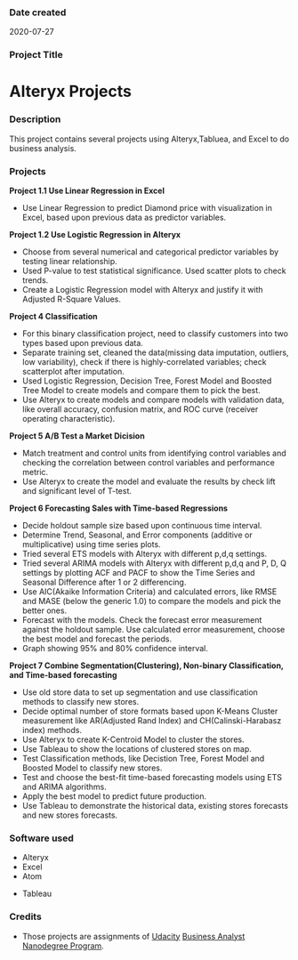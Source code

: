 ### Date created
2020-07-27

### Project Title
# Alteryx Projects

### Description
This project contains several projects using Alteryx,Tabluea, and Excel to do business analysis.  

### Projects

**Project 1.1 Use Linear Regression in Excel**
* Use Linear Regression to predict Diamond price with visualization in Excel, based upon previous data as predictor variables.  


**Project 1.2 Use Logistic Regression in Alteryx**
* Choose from several numerical and categorical predictor variables by testing linear relationship.  
* Used P-value to test statistical significance.  Used scatter plots to check trends.  
* Create a Logistic Regression model with Alteryx and justify it with Adjusted R-Square Values.  

**Project 4 Classification**
* For this binary classification project, need to classify customers into two types based upon previous data.
* Separate training set, cleaned the data(missing data imputation, outliers, low variability), check if there is highly-correlated variables; check scatterplot after imputation.
* Used Logistic Regression, Decision Tree, Forest Model and Boosted Tree Model to create models and compare them to pick the best.
* Use Alteryx to create models and compare models with validation data, like overall accuracy, confusion matrix, and ROC curve (receiver operating characteristic).

**Project 5 A/B Test a Market Dicision**
* Match treatment and control units from identifying control variables and checking the correlation between control variables and performance metric.  
* Use Alteryx to create the model and evaluate the results by check lift and significant level of T-test.

**Project 6 Forecasting Sales with Time-based Regressions**
* Decide holdout sample size based upon continuous time interval.    
* Determine Trend, Seasonal, and Error components (additive or multiplicative) using time series plots.
* Tried several ETS models with Alteryx with different p,d,q settings.  
* Tried several ARIMA models with Alteryx with different p,d,q and P, D, Q settings by plotting ACF and PACF to show the Time Series and Seasonal Difference after 1 or 2 differencing.
* Use AIC(Akaike Information Criteria) and calculated errors, like RMSE and MASE (below the generic 1.0) to compare the models and pick the better ones.
* Forecast with the models. Check the forecast error measurement against the holdout sample.  Use calculated error measurement, choose the best model and forecast the periods.  
* Graph showing 95% and 80% confidence interval.

**Project 7 Combine Segmentation(Clustering), Non-binary Classification, and Time-based forecasting**
* Use old store data to set up segmentation and use classification methods to classify new stores.  
* Decide optimal number of store formats based upon K-Means Cluster measurement like AR(Adjusted Rand Index) and CH(Calinski-Harabasz index) methods.    
* Use Alteryx to create K-Centroid Model to cluster the stores.
* Use Tableau to show the locations of clustered stores on map.
* Test Classification methods, like Decistion Tree, Forest Model and Boosted Model to classify new stores.
* Test and choose the best-fit time-based forecasting models using ETS and ARIMA algorithms.  
* Apply the best model to predict future production.  
* Use Tableau to demonstrate the historical data, existing stores forecasts and new stores forecasts.  


### Software used
* Alteryx
* Excel
* Atom
- Tableau

### Credits
* Those projects are assignments of [Udacity](https://www.udacity.com/) [Business Analyst Nanodegree Program](https://classroom.udacity.com/nanodegrees/nd008/parts/559898fe-b35d-4bb8-a9ad-eb08fb73ef50).
